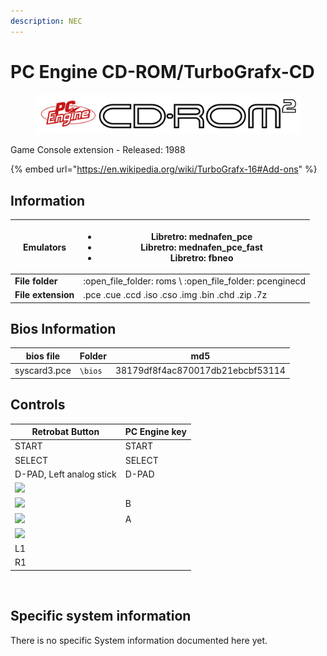 ```yaml
---
description: NEC
---
```


# PC Engine CD-ROM/TurboGrafx-CD

<div align="left">

<figure><img src="https://raw.githubusercontent.com/fabricecaruso/es-theme-carbon/52ff37c9e265587d006945a2ba695b5a962b3a3d/art/logos/pce-cd.svg" alt=""><figcaption></figcaption></figure>

</div>

Game Console extension - Released: 1988

{% embed url="https://en.wikipedia.org/wiki/TurboGrafx-16#Add-ons" %}

## Information

| **Emulators**      | <ul><li>Libretro: mednafen_pce</li><li>Libretro: mednafen_pce_fast</li><li>Libretro: fbneo</li></ul> |
| ------------------ | ---------------------------------------------------------------------------------------------------- |
| **File folder**    | :open\_file\_folder: roms \ :open\_file\_folder: pcenginecd                                          |
| **File extension** | .pce .cue .ccd .iso .cso .img .bin .chd .zip .7z                                                     |

## Bios Information

| bios file    | Folder  | md5                              |
| ------------ | ------- | -------------------------------- |
| syscard3.pce | `\bios` | 38179df8f4ac870017db21ebcbf53114 |

## Controls

| Retrobat Button                                          | PC Engine key |
| -------------------------------------------------------- | ------------- |
| START                                                    | START         |
| SELECT                                                   | SELECT        |
| D-PAD, Left analog stick                                 | D-PAD         |
| ![](<../../../../.gitbook/assets/image (2) (1) (1).png>) |               |
| ![](<../../../../.gitbook/assets/image (1) (2) (1).png>) | B             |
| ![](<../../../../.gitbook/assets/image (4) (1).png>)     | A             |
| ![](<../../../../.gitbook/assets/image (3) (1) (2).png>) |               |
| L1                                                       |               |
| R1                                                       |               |

<div align="left">

<figure><img src="https://i.imgur.com/rKnEZ9C.png" alt=""><figcaption></figcaption></figure>

</div>

## Specific system information

There is no specific System information documented here yet.
